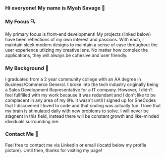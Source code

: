 ### Hi everyone! My name is Myah Savage 👋

### My Focus 🔍
My primary focus is front-end development! My projects (linked below) have been reflections of my own interest and passions. With each, I maintain sleek modern designs to maintain a sense of ease throughout the user experience utlizing my creative lens. No matter how complex the applications, they will always be cohesive and user friendly.

### My Background 👣
I graduated from a 2 year community college with an AA degree in Business/Commerce General. I broke into the tech industry originally being a Sales Development Representative for a IT company. However, I didn't feel fullfilled with my work because it was redundant and I don't like to be complacent in any area of my life. It wasn't until I signed up for SheCodes that I discovered I loved to code and that coding was actually fun. I love that my brain is stimulated daily with new problems to solve. I will never be stagnent in this field, instead there will be constant growth and like-minded idividuals surrounding me.

### Contact Me 📲
Feel free to contact me via LinkedIn or email (locatd below my profile picture). Until then, thanks for visiting my page!

